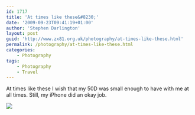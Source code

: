 ```yaml
---
id: 1717
title: 'At times like these&#8230;'
date: '2009-09-23T09:41:19+01:00'
author: 'Stephen Darlington'
layout: post
guid: 'http://www.zx81.org.uk/photography/at-times-like-these.html'
permalink: /photography/at-times-like-these.html
categories:
    - Photography
tags:
    - Photography
    - Travel
---
```


At times like these I wish that my 50D was small enough to have with me at all times. Still, my iPhone did an okay job.

[![](https://i0.wp.com/www.zx81.org.uk/wp-content/uploads/2009/09/l_1600_1200_782207D3-A356-475D-95C5-F1F6CA63FFA0.jpeg?resize=300%2C225)](https://i0.wp.com/www.zx81.org.uk/wp-content/uploads/2009/09/l_1600_1200_782207D3-A356-475D-95C5-F1F6CA63FFA0.jpeg)